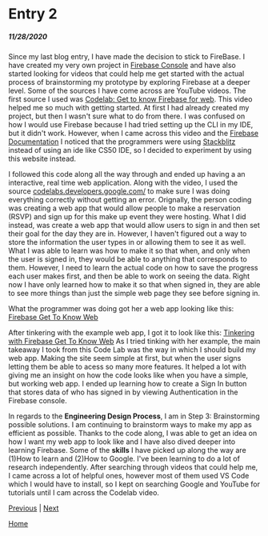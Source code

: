 # Entry 2
##### 11/28/2020

Since my last blog entry, I have made the decision to stick to FireBase. I have created my very own project in [Firebase Console](https://console.firebase.google.com/) and have also started looking for videos that could help me get started with the actual process of brainstorming my prototype by exploring Firebase at a deeper level. Some of the sources I have come across are YouTube videos. The first source I used was [Codelab: Get to know Firebase for web](https://www.youtube.com/watch?v=Gtgtu2Fdo4w). This video helped me so much with getting started. At first I had already created my project, but then I wasn't sure what to do from there. I was confused on how I would use Firebase because I had tried setting up the CLI in my IDE, but it didn't work. However, when I came across this video and the [Firebase Documentation](https://firebase.google.com/docs/hosting/use-cases) I noticed that the programmers were using [Stackblitz](https://stackblitz.com/) instead of using an ide like CS50 IDE, so I decided to experiment by using this website instead.

I followed this code along all the way through and ended up having a an interactive, real time web application. Along with the video, I used the source [codelabs.developers.google.com/](https://codelabs.developers.google.com/codelabs/firebase-get-to-know-web#0) to make sure I was doing everything correctly without getting an error. Orignally, the person coding was creating a web app that would allow people to make a reservation (RSVP) and sign up for this make up event they were hosting. What I did instead, was create a web app that would allow users to sign in and then set their goal for the day they are in. However, I haven't figured out a way to store the information the user types in or allowing them to see it as well. What I was able to learn was how to make it so that when, and only when the user is signed in, they would be able to anything that corresponds to them. However, I need to learn the actual code on how to save the progress each user makes first, and then be able to work on seeing the data. Right now I have only learned how to make it so that when signed in, they are able to see more things than just the simple web page they see before signing in.

What the programmer was doing got her a web app looking like this:
[Firebase Get To Know Web](https://stackblitz.com/edit/firebase-gtk-web-start)

After tinkering with the example web app, I got it to look like this:
[Tinkering with Firebase Get To Know Web](https://stackblitz.com/edit/firebase-gtk-web-edits?file=index.html)
As I tried tinking with her example, the main takeaway I took from this Code Lab was the way in which I should build my web app. Making the site seem simple at first, but when the user signs letting them be able to acess so many more features. It helped a lot with giving me an insight on how the code looks like when you have a simple, but working web app. I ended up learning how to create a Sign In button that stores data of who has signed in by viewing Authentication in the Firebase console.

In regards to the **Engineering Design Process**, I am in Step 3: Brainstorming possible solutions. I am continuing to brainstorm ways to make my app as efficient as possible. Thanks to the code along, I was able to get an idea on how I want my web app to look like and I have also dived deeper into learning Firebase. Some of the **skills** I have picked up along the way are (1)How to learn and (2)How to Google. I've been learning to do a lot of research independently. After searching through videos that could help me, I came across a lot of helpful ones, however most of them used VS Code which I would have to install, so I kept on searching Google and YouTube for tutorials until I cam across the Codelab video.

[Previous](entry01.md) | [Next](entry03.md)

[Home](../README.md)